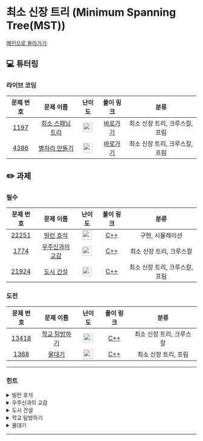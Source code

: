 # 최소 신장 트리 (Minimum Spanning Tree(MST))

[메인으로 돌아가기](https://github.com/Altu-Bitu-Official/Altu-Bitu-4)

## 💻 튜터링

### 라이브 코딩

|                                 문제 번호                                 |                                      문제 이름                                       |                                       난이도                                       |  풀이 링크   |    분류    |
| :-----------------------------------------------------------------------: | :----------------------------------------------------------------------------------: | :--------------------------------------------------------------------------------: | :----------: | :--------: |
|  <a href="https://www.acmicpc.net/problem/1197" target="_blank">1197</a>  |    <a href="https://www.acmicpc.net/problem/1197" target="_blank">최소 스패닝 트리</a>    | <img height="25px" width="25px" src="https://static.solved.ac/tier_small/12.svg"/>  | [바로가기]() |     최소 신장 트리, 크루스칼, 프림      |
| <a href="https://www.acmicpc.net/problem/4386" target="_blank">4386</a> |   <a href="https://www.acmicpc.net/problem/4386" target="_blank">별자리 만들기</a>    | <img height="25px" width="25px" src="https://static.solved.ac/tier_small/12.svg"/> | [바로가기]() |     최소 신장 트리, 크루스칼, 프림     |

## ✏️ 과제

### 필수

|                                 문제 번호                                 |                                       문제 이름                                        |                                       난이도                                       | 풀이 링크 |            분류            |
| :-----------------------------------------------------------------------: | :------------------------------------------------------------------------------------: | :--------------------------------------------------------------------------------: | :-------: | :------------------------: |
| <a href="https://www.acmicpc.net/problem/22251" target="_blank">22251</a> | <a href="https://www.acmicpc.net/problem/22251" target="_blank">빌런 호석</a> | <img height="25px" width="25px" src="https://static.solved.ac/tier_small/11.svg"/> |  [C++]()  | 구현, 시뮬레이션 |
| <a href="https://www.acmicpc.net/problem/1774" target="_blank">1774</a> |     <a href="https://www.acmicpc.net/problem/1774" target="_blank">우주신과의 교감</a>     | <img height="25px" width="25px" src="https://static.solved.ac/tier_small/12.svg"/>  |  [C++]()  |             최소 신장 트리, 크루스칼             |
| <a href="https://www.acmicpc.net/problem/21924" target="_blank">21924</a> |     <a href="https://www.acmicpc.net/problem/21924" target="_blank">도시 건설</a>     | <img height="25px" width="25px" src="https://static.solved.ac/tier_small/12.svg"/>  |  [C++]()  |             최소 신장 트리, 크루스칼, 프림             |

### 도전

|                                                 문제 번호                                                  |                                                      문제 이름                                                      |                                       난이도                                       | 풀이 링크 | 분류 |
| :--------------------------------------------------------------------------------------------------------: | :-----------------------------------------------------------------------------------------------------------------: | :--------------------------------------------------------------------------------: | :-------: | :--: |
| <a href="https://www.acmicpc.net/problem/13418" target="_blank">13418</a> | <a href="https://www.acmicpc.net/problem/13418" target="_blank">학교 탐방하기</a> |   <img height="25px" width="25px" src="https://static.solved.ac/tier_small/14.svg"/>             |  [C++]()  |  최소 신장 트리, 크루스칼 |
| <a href="https://www.acmicpc.net/problem/1368" target="_blank">1368</a> | <a href="https://www.acmicpc.net/problem/1368" target="_blank">물대기</a> |   <img height="25px" width="25px" src="https://static.solved.ac/tier_small/14.svg"/>             |  [C++]()  |  최소 신장 트리, 프림 |
---

### 힌트

<details>
<summary>빌런 호석</summary>
<div markdown="1">
&nbsp;&nbsp;&nbsp;&nbsp;LED는 켜진 상태 꺼진 상태 2가지 상태 밖에 없네요! 컴퓨터는 비트연산을 가장 빠르게 처리할 수 있어요!
</div>
</details>

<details>
<summary>우주신과의 교감</summary>
<div markdown="1">
&nbsp;&nbsp;&nbsp;&nbsp;이미 존재하는 통로가 있네요. 그냥 연결해도 될까요? 확인을 해야 할 것 같아요.
</div>
</details>

<details>
<summary>도시 건설</summary>
<div markdown="1">
&nbsp;&nbsp;&nbsp;&nbsp;절약되는 금액을 구해야한다는 점을 잊지 마세요! 들어올 수 있는 값의 범위에도 유의해야 할 것 같네요.
</div>
</details>

<details>
<summary>학교 탐방하기</summary>
<div markdown="1">
&nbsp;&nbsp;&nbsp;&nbsp;문제를 잘 읽어야 해요. 초기 조건이 있네요. 최선의 경우와 최악의 경우는 반대로 구하면 될 것 같아요.
</div>
</details>

<details>
<summary>물대기</summary>
<div markdown="1">
&nbsp;&nbsp;&nbsp;&nbsp;각 논들 사이의 간선을 고려하면서 우물을 파는 경우도 고려하기엔 너무 복잡해요. 우물을 파는 경우도 간선처럼 처리할 수 있는 방법은 없을까요? 모든 물은 강에서 시작되지 않을까요?

</div>
</details>


---
